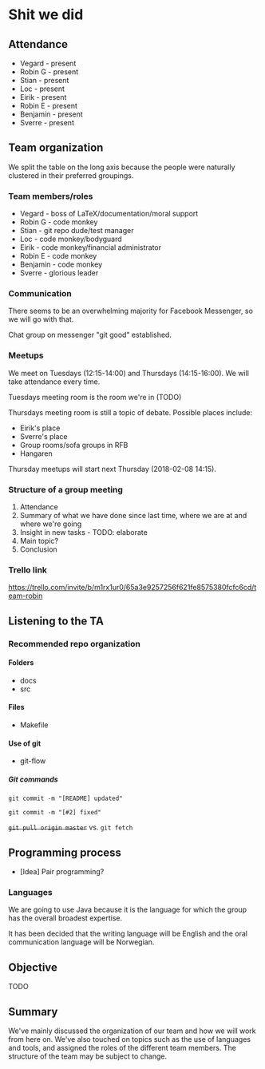# Shit we did

## Attendance

* Vegard   - present
* Robin G  - present
* Stian    - present
* Loc      - present
* Eirik    - present
* Robin E  - present
* Benjamin - present
* Sverre   - present

## Team organization

We split the table on the long axis because the people were naturally clustered
in their preferred groupings.

### Team members/roles
* Vegard   - boss of LaTeX/documentation/moral support
* Robin G  - code monkey
* Stian    - git repo dude/test manager
* Loc      - code monkey/bodyguard
* Eirik    - code monkey/financial administrator
* Robin E  - code monkey
* Benjamin - code monkey
* Sverre   - glorious leader

### Communication

There seems to be an overwhelming majority for Facebook Messenger, so we will go
with that.

Chat group on messenger "git good" established.

### Meetups

We meet on Tuesdays (12:15-14:00) and Thursdays (14:15-16:00). We will take
attendance every time.

Tuesdays meeting room is the room we're in (TODO)

Thursdays meeting room is still a topic of debate. Possible places include:
* Eirik's place
* Sverre's place
* Group rooms/sofa groups in RFB
* Hangaren

Thursday meetups will start next Thursday (2018-02-08 14:15).

### Structure of a group meeting

1. Attendance
2. Summary of what we have done since last time, where we are at and where we're
   going
3. Insight in new tasks - TODO: elaborate
4. Main topic?
5. Conclusion

### Trello link

https://trello.com/invite/b/m1rx1ur0/65a3e9257256f621fe8575380fcfc6cd/team-robin

## Listening to the TA

### Recommended repo organization

#### Folders
* docs
* src

#### Files
* Makefile

#### Use of git

* git-flow

##### Git commands

`git commit -m "[README] updated"`

`git commit -m "[#2] fixed"`

~~`git pull origin master`~~ vs. `git fetch`

## Programming process

* [Idea] Pair programming?

### Languages

We are going to use Java because it is the language for which the group has the
overall broadest expertise.

It has been decided that the writing language will be English and the oral
communication language will be Norwegian.

## Objective

TODO

## Summary

We've mainly discussed the organization of our team and how we will work from
here on. We've also touched on topics such as the use of languages and tools,
and assigned the roles of the different team members. The structure of the team
may be subject to change.
